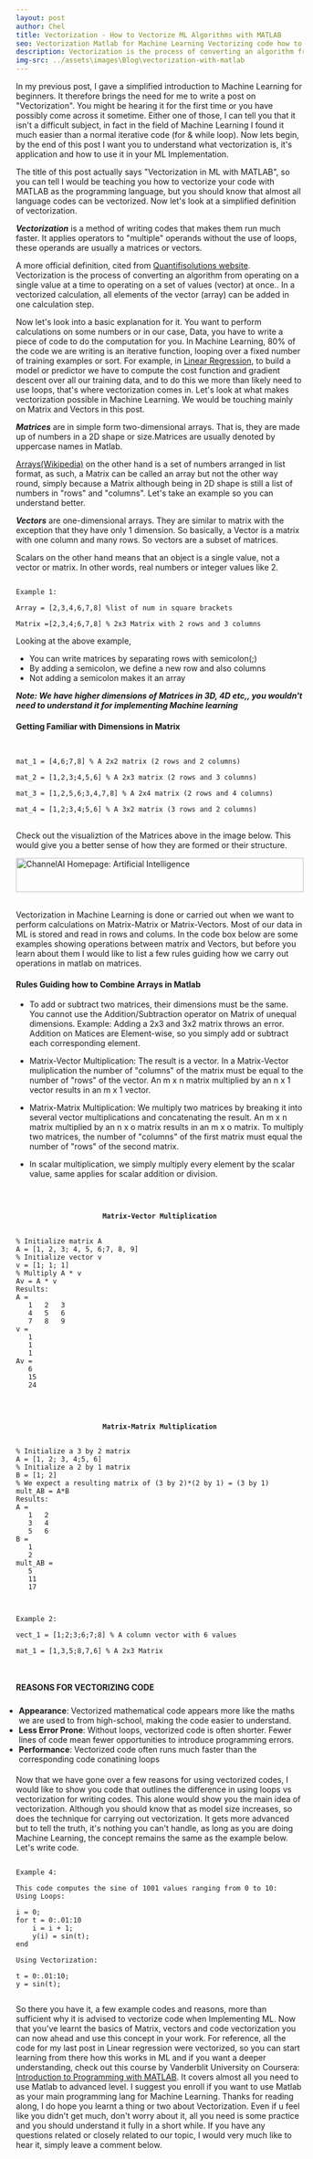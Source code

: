```yaml
---
layout: post
author: Chel
title: Vectorization - How to Vectorize ML Algorithms with MATLAB
seo: Vectorization Matlab for Machine Learning Vectorizing code how to not loop over my code
description: Vectorization is the process of converting an algorithm from operating on a single value at a time to operating on a set of values (vector) at once.. In a vectorized calculation, all elements of the vector (array) can be added in one calculation step.
img-src: ../assets\images\Blog\vectorization-with-matlab
---
```


In my previous post, I gave a simplified introduction to Machine Learning for beginners. It therefore brings the need for me to write a post on "Vectorization". You might be hearing it for the first time or you have possibly come across it sometime. Either one of those, I can tell you that it isn't a difficult subject, in fact in the field of Machine Learning I found it much easier than a normal iterative code (for & while loop). Now lets begin, by the end of this post I want you to understand what vectorization is, it's application and how to use it in your ML Implementation.

The title of this post actually says "Vectorization in ML with MATLAB", so you can tell I would be teaching you how to vectorize your code with MATLAB as the programming language, but you should know that almost all language codes can be vectorized. Now let's look at a simplified definition of vectorization.

<strong><em>Vectorization</em></strong> is a method of writing codes that makes them run much faster. It applies operators to "multiple" operands without the use of loops, these operands are usually a matrices or vectors.

A more official definition, cited from <a href="https://www.quantifisolutions.com">Quantifisolutions website</a>.<br>Vectorization is the process of converting an algorithm from operating on a single value at a time to operating on a set of values (vector) at once.. In a vectorized calculation, all elements of the vector (array) can be added in one calculation step.


Now let's look into a basic explanation for it. You want to perform calculations on some numbers or in our case, Data, you have to write a piece of code to do the computation for you. In Machine Learning, 80% of the code we are writing is an iterative function, looping over a fixed number of training examples or sort. For example, in <a href="https://channelai.netlify.app/linear-regression-simplified/">Linear Regression</a>, to build a model or predictor we have to compute the cost function and gradient descent over all our training data, and to do this we more than likely need to use loops, that's where vectorization comes in. Let's look at what makes vectorization possible in Machine Learning. We would be touching mainly on Matrix and Vectors in this post.


<strong><em>Matrices</em></strong> are in simple form two-dimensional arrays. That is, they are made up of numbers in a 2D shape or size.Matrices are usually denoted by uppercase names in Matlab.

<a href="https://en.wikipedia.org/wiki/Array_programming">Arrays(Wikipedia)</a> on the other hand is a set of numbers arranged in list format, as such, a Matrix can be called an array but not the other way round, simply because a Matrix although being in 2D shape is still a list of numbers in "rows" and "columns". Let's take an example so you can understand better.


<strong><em>Vectors</em></strong> are one-dimensional arrays. They are similar to matrix with the exception that they have only 1 dimension. So basically, a Vector is a matrix with one column and many rows. So vectors are a subset of matrices.

Scalars on the other hand means that an object is a single value, not a vector or matrix. In other words, real numbers or integer values like 2.

<pre><code class="matlab">
Example 1:

Array = [2,3,4,6,7,8] %list of num in square brackets

Matrix =[2,3,4;6,7,8] % 2x3 Matrix with 2 rows and 3 columns
</code></pre>

Looking at the above example,
* You can write matrices by separating rows with semicolon(;)
* By adding a semicolon, we define a new row and also columns 
* Not adding a semicolon makes it an array

<strong><em>Note: We have higher dimensions of Matrices in 3D, 4D etc,, you wouldn't need to understand it for implementing Machine learning </em></strong>

<h4>Getting Familiar with Dimensions in Matrix</h4>

<pre><code class="matlab">

mat_1 = [4,6;7,8] % A 2x2 matrix (2 rows and 2 columns)

mat_2 = [1,2,3;4,5,6] % A 2x3 matrix (2 rows and 3 columns)

mat_3 = [1,2,5,6;3,4,7,8] % A 2x4 matrix (2 rows and 4 columns)

mat_4 = [1,2;3,4;5,6] % A 3x2 matrix (3 rows and 2 columns)
</code>
</pre>
Check out the visualiztion of the Matrices above in the image below. This would give you a better sense of how they are formed or their structure.

<img src="/assets/images/Blog/Blog-img/matrix_formation.webp" class="img-fluid" alt="ChannelAI Homepage: Artificial Intelligence" width="100%" height="60vh"><br><br>


Vectorization in Machine Learning is done or carried out when we want to perform calculations on Matrix-Matrix or Matrix-Vectors. Most of our data in ML is stored and read in rows and colums. In the code box below are some examples showing operations between matrix and Vectors, but before you learn about them I would like to list a few rules guiding how we carry out operations in matlab on matrices.

<h4>Rules Guiding how to Combine Arrays in Matlab</h4>

* To add or subtract two matrices, their dimensions must be the same. You cannot use the Addition/Subtraction operator on Matrix of unequal dimensions. Example: Adding a 2x3 and 3x2 matrix throws an error. Addition on Matices are Element-wise, so you simply add or subtract each corresponding element.

* Matrix-Vector Multiplication: The result is a vector. In a Matrix-Vector muliplication the number of "columns" of the matrix must be equal to the number of "rows" of the vector. An m x n matrix multiplied by an n x 1 vector results in an m x 1 vector.

* Matrix-Matrix Multiplication: We multiply two matrices by breaking it into several vector multiplications and concatenating the result. An m x n matrix multiplied by an n x o matrix results in an m x o matrix. To multiply two matrices, the number of "columns" of the first matrix must equal the number of "rows" of the second matrix.

* In scalar multiplication, we simply multiply every element by the scalar value, same applies for scalar addition or division.

<pre><code class="css" style="padding-bottom: 0;">
	<h4 style="text-align: center;" style="padding-top: 0;">Matrix-Vector Multiplication</h4>
% Initialize matrix A 
A = [1, 2, 3; 4, 5, 6;7, 8, 9] 
% Initialize vector v 
v = [1; 1; 1] 
% Multiply A * v
Av = A * v
Results:
A =
   1   2   3
   4   5   6
   7   8   9
v =
   1
   1
   1
Av =
   6
   15
   24
</code></pre>

<pre><code class="css" style="padding-bottom: 0;">
	<h4 style="text-align: center;" style="padding-top: 0;">Matrix-Matrix Multiplication</h4>
% Initialize a 3 by 2 matrix 
A = [1, 2; 3, 4;5, 6]
% Initialize a 2 by 1 matrix 
B = [1; 2] 
% We expect a resulting matrix of (3 by 2)*(2 by 1) = (3 by 1) 
mult_AB = A*B
Results:
A =
   1   2
   3   4
   5   6
B =
   1
   2
mult_AB =
   5
   11
   17

</code></pre>

<pre><code class="matlab">
Example 2:

vect_1 = [1;2;3;6;7;8] % A column vector with 6 values

mat_1 = [1,3,5;8,7,6] % A 2x3 Matrix


</code></pre> 

<h4>REASONS FOR VECTORIZING CODE</h4>
<ul style="padding: 5;">
	<li><b>Appearance</b>: Vectorized mathematical code appears more like the maths we are used to from high-school, making the code easier to understand.</li>
	<li><b>Less Error Prone</b>: Without loops, vectorized code is often shorter. Fewer lines of code mean fewer opportunities to introduce programming errors.</li>
	<li><b>Performance</b>: Vectorized code often runs much faster than the corresponding code conatining loops</li>
</ul>

Now that we have gone over a few reasons for using vectorized codes, I would like to show you code that outlines the difference in using loops vs vectorization for writing codes. This alone would show you the main idea of vectorization. Although you should know that as model size increases, so does the technique for carrying out vectorization. It gets more advanced but to tell the truth, it's nothing you can't handle, as long as you are doing Machine Learning, the concept remains the same as the example below. Let's write code.

<pre><code class="matlab">
Example 4:

This code computes the sine of 1001 values ranging from 0 to 10:
Using Loops:

i = 0;
for t = 0:.01:10
	i = i + 1;
	y(i) = sin(t);
end	

Using Vectorization:

t = 0:.01:10;
y = sin(t);

</code></pre>

So there you have it, a few example codes and reasons, more than sufficient why it is advised to vectorize code when Implementing ML. Now that you've learnt the basics of Matrix, vectors and code vectorization you can now ahead and use this concept in your work. For reference, all the code for my last post in Linear regression were vectorized, so you can start learning from there how this works in ML and if you want a deeper understanding, check out this course by Vanderblit University on Coursera: <a href="">Introduction to Programming with MATLAB</a>. It covers almost all you need to use Matlab to advanced level. I suggest you enroll if you want to use Matlab as your main programming lang for Machine Learning. Thanks for reading along, I do hope you learnt a thing or two about Vectorization. Even if u feel like you didn't get much, don't worry about it, all you need is some practice and you should understand it fully in a short while. If you have any questions related or closely related to our topic, I would very much like to hear it, simply leave a comment below.

